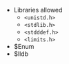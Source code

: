- Libraries allowed
	- `<unistd.h>` 
	- `<stdlib.h>` 
	- `<stdddef.h>` 
	- `<limits.h>`
- $Enum
- $lldb